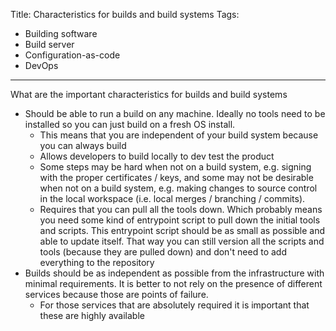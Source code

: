 Title: Characteristics for builds and build systems
Tags:
  - Building software
  - Build server
  - Configuration-as-code
  - DevOps
---

What are the important characteristics for builds and build systems

* Should be able to run a build on any machine. Ideally no tools need to be installed so you can just
  build on a fresh OS install.
  * This means that you are independent of your build system because you can always build
  * Allows developers to build locally to dev test the product
  * Some steps may be hard when not on a build system, e.g. signing with the proper certificates / keys,
    and some may not be desirable when not on a build system, e.g. making changes to source control
    in the local workspace (i.e. local merges / branching / commits).
  * Requires that you can pull all the tools down. Which probably means you need some kind of entrypoint
    script to pull down the initial tools and scripts. This entrypoint script should be as small as
    possible and able to update itself. That way you can still version all the scripts and tools
    (because they are pulled down) and don't need to add everything to the repository
* Builds should be as independent as possible from the infrastructure with minimal requirements.
  It is better to not rely on the presence of different services because those are points of failure.
  - For those services that are absolutely required it is important that these are highly available
